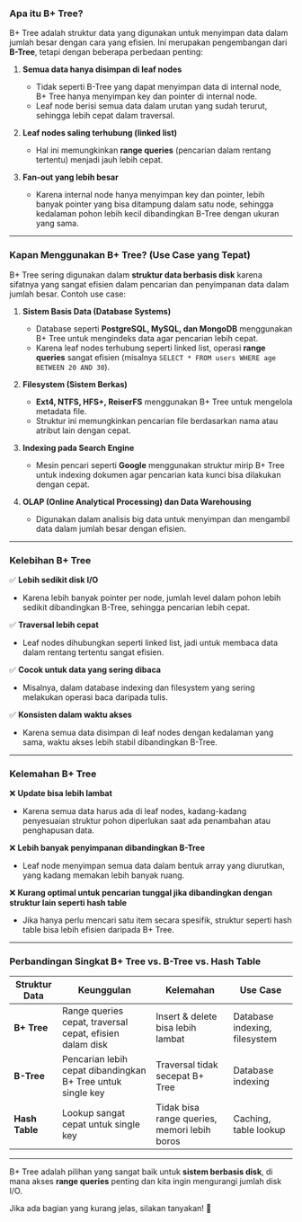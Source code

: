 ### **Apa itu B+ Tree?**  
B+ Tree adalah struktur data yang digunakan untuk menyimpan data dalam jumlah besar dengan cara yang efisien. Ini merupakan pengembangan dari **B-Tree**, tetapi dengan beberapa perbedaan penting:  

1. **Semua data hanya disimpan di leaf nodes**  
   - Tidak seperti B-Tree yang dapat menyimpan data di internal node, B+ Tree hanya menyimpan key dan pointer di internal node.  
   - Leaf node berisi semua data dalam urutan yang sudah terurut, sehingga lebih cepat dalam traversal.  

2. **Leaf nodes saling terhubung (linked list)**  
   - Hal ini memungkinkan **range queries** (pencarian dalam rentang tertentu) menjadi jauh lebih cepat.  

3. **Fan-out yang lebih besar**  
   - Karena internal node hanya menyimpan key dan pointer, lebih banyak pointer yang bisa ditampung dalam satu node, sehingga kedalaman pohon lebih kecil dibandingkan B-Tree dengan ukuran yang sama.  

---

### **Kapan Menggunakan B+ Tree? (Use Case yang Tepat)**  

B+ Tree sering digunakan dalam **struktur data berbasis disk** karena sifatnya yang sangat efisien dalam pencarian dan penyimpanan data dalam jumlah besar. Contoh use case:  

1. **Sistem Basis Data (Database Systems)**  
   - Database seperti **PostgreSQL, MySQL, dan MongoDB** menggunakan B+ Tree untuk mengindeks data agar pencarian lebih cepat.  
   - Karena leaf nodes terhubung seperti linked list, operasi **range queries** sangat efisien (misalnya `SELECT * FROM users WHERE age BETWEEN 20 AND 30`).  

2. **Filesystem (Sistem Berkas)**  
   - **Ext4, NTFS, HFS+, ReiserFS** menggunakan B+ Tree untuk mengelola metadata file.  
   - Struktur ini memungkinkan pencarian file berdasarkan nama atau atribut lain dengan cepat.  

3. **Indexing pada Search Engine**  
   - Mesin pencari seperti **Google** menggunakan struktur mirip B+ Tree untuk indexing dokumen agar pencarian kata kunci bisa dilakukan dengan cepat.  

4. **OLAP (Online Analytical Processing) dan Data Warehousing**  
   - Digunakan dalam analisis big data untuk menyimpan dan mengambil data dalam jumlah besar dengan efisien.  

---

### **Kelebihan B+ Tree**  

✅ **Lebih sedikit disk I/O**  
   - Karena lebih banyak pointer per node, jumlah level dalam pohon lebih sedikit dibandingkan B-Tree, sehingga pencarian lebih cepat.  

✅ **Traversal lebih cepat**  
   - Leaf nodes dihubungkan seperti linked list, jadi untuk membaca data dalam rentang tertentu sangat efisien.  

✅ **Cocok untuk data yang sering dibaca**  
   - Misalnya, dalam database indexing dan filesystem yang sering melakukan operasi baca daripada tulis.  

✅ **Konsisten dalam waktu akses**  
   - Karena semua data disimpan di leaf nodes dengan kedalaman yang sama, waktu akses lebih stabil dibandingkan B-Tree.  

---

### **Kelemahan B+ Tree**  

❌ **Update bisa lebih lambat**  
   - Karena semua data harus ada di leaf nodes, kadang-kadang penyesuaian struktur pohon diperlukan saat ada penambahan atau penghapusan data.  

❌ **Lebih banyak penyimpanan dibandingkan B-Tree**  
   - Leaf node menyimpan semua data dalam bentuk array yang diurutkan, yang kadang memakan lebih banyak ruang.  

❌ **Kurang optimal untuk pencarian tunggal jika dibandingkan dengan struktur lain seperti hash table**  
   - Jika hanya perlu mencari satu item secara spesifik, struktur seperti hash table bisa lebih efisien daripada B+ Tree.  

---

### **Perbandingan Singkat B+ Tree vs. B-Tree vs. Hash Table**  

| Struktur Data | Keunggulan | Kelemahan | Use Case |
|--------------|-----------|----------|----------|
| **B+ Tree** | Range queries cepat, traversal cepat, efisien dalam disk | Insert & delete bisa lebih lambat | Database indexing, filesystem |
| **B-Tree** | Pencarian lebih cepat dibandingkan B+ Tree untuk single key | Traversal tidak secepat B+ Tree | Database indexing |
| **Hash Table** | Lookup sangat cepat untuk single key | Tidak bisa range queries, memori lebih boros | Caching, table lookup |

---

B+ Tree adalah pilihan yang sangat baik untuk **sistem berbasis disk**, di mana akses **range queries** penting dan kita ingin mengurangi jumlah disk I/O.  

Jika ada bagian yang kurang jelas, silakan tanyakan! 🚀
